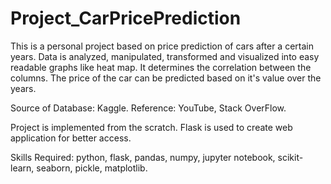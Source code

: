 # Project_CarPricePrediction

This is a personal project based on price prediction of cars after a certain years.
Data is analyzed, manipulated, transformed and visualized into easy readable graphs like heat map.
It determines the correlation between the columns.
The price of the car can be predicted based on it's value over the years.

Source of Database: Kaggle.
Reference: YouTube, Stack OverFlow.

Project is implemented from the scratch.
Flask is used to create web application for better access.

Skills Required: python, flask, pandas, numpy, jupyter notebook, scikit-learn, seaborn, pickle, matplotlib.
